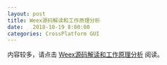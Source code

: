 ```yaml
---
layout: post
title: Weex源码解读和工作原理分析
date:   2018-10-19 8:00:00
categories: CrossPlatform GUI
---
```


内容较多，请点击 [Weex源码解读和工作原理分析](http://gongpengjun.com/weex-code-analysis/) 阅读。
